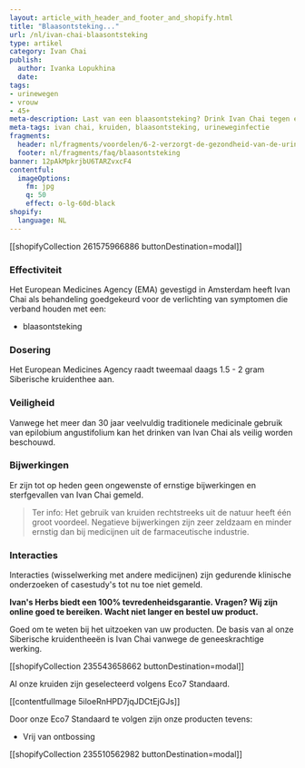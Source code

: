 ```yaml
---
layout: article_with_header_and_footer_and_shopify.html
title: "Blaasontsteking..."
url: /nl/ivan-chai-blaasontsteking
type: artikel
category: Ivan Chai
publish:
  author: Ivanka Lopukhina
  date:
tags:
- urinewegen
- vrouw
- 45+
meta-description: Last van een blaasontsteking? Drink Ivan Chai tegen een urineweginfectie ofwel blaasontsteking. Benieuwd naar de inzichten?
meta-tags: ivan chai, kruiden, blaasontsteking, urineweginfectie
fragments:
  header: nl/fragments/voordelen/6-2-verzorgt-de-gezondheid-van-de-urinewegen
  footer: nl/fragments/faq/blaasontsteking
banner: 12pAkMpkrjbU6TARZvxcF4
contentful:
  imageOptions:
    fm: jpg
    q: 50
    effect: o-lg-60d-black
shopify:
  language: NL
---
```

[[shopifyCollection 261575966886 buttonDestination=modal]]

### Effectiviteit

Het European Medicines Agency (EMA) gevestigd in Amsterdam heeft Ivan Chai als behandeling goedgekeurd voor de verlichting van symptomen die verband houden met een:
* blaasontsteking

### Dosering

Het European Medicines Agency raadt tweemaal daags 1.5 - 2 gram Siberische kruidenthee aan.

### Veiligheid

Vanwege het meer dan 30 jaar veelvuldig traditionele medicinale gebruik van epilobium angustifolium kan het drinken van Ivan Chai als veilig worden beschouwd.

### Bijwerkingen

Er zijn tot op heden geen ongewenste of ernstige bijwerkingen en sterfgevallen van Ivan Chai gemeld.

> Ter info: Het gebruik van kruiden rechtstreeks uit de natuur heeft één groot voordeel. Negatieve bijwerkingen zijn zeer zeldzaam en minder ernstig dan bij medicijnen uit de farmaceutische industrie.

### Interacties

Interacties (wisselwerking met andere medicijnen) zijn gedurende klinische onderzoeken of casestudy's tot nu toe niet gemeld.

**Ivan's Herbs biedt een 100% tevredenheidsgarantie. Vragen? Wij zijn online goed te bereiken. Wacht niet langer en bestel uw product.**

Goed om te weten bij het uitzoeken van uw producten. De basis van al onze Siberische kruidentheeën is Ivan Chai vanwege de geneeskrachtige werking.

[[shopifyCollection 235543658662 buttonDestination=modal]]

Al onze kruiden zijn geselecteerd volgens Eco7 Standaard.

[[contentfulImage 5iloeRnHPD7jqJDCtEjGJs]]

Door onze Eco7 Standaard te volgen zijn onze producten tevens:

* Vrij van ontbossing

[[shopifyCollection 235510562982 buttonDestination=modal]]